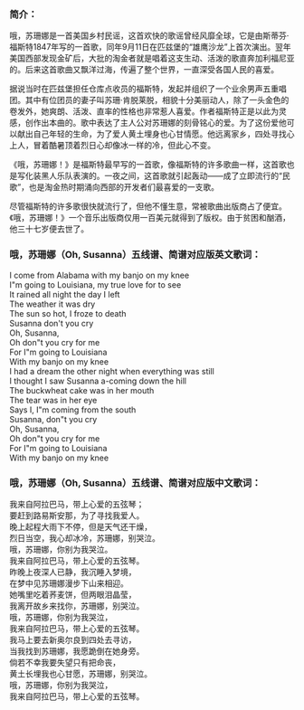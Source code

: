 

### 简介：

哦，苏珊娜是一首美国乡村民谣，这首欢快的歌谣曾经风靡全球，它是由斯蒂芬·福斯特1847年写的一首歌，同年9月11日在匹兹堡的“雄鹰沙龙”上首次演出。翌年美国西部发现金矿后，大批的淘金者就是唱着这支生动、活泼的歌直奔加利福尼亚的。后来这首歌曲又飘洋过海，传遍了整个世界，一直深受各国人民的喜爱。

据说当时在匹兹堡担任仓库点收员的福斯特，发起并组织了一个业余男声五重唱团。其中有位团员的妻子叫苏珊·肯脱莱脱，相貌十分美丽动人，除了一头金色的卷发外，她爽朗、活泼、直率的性格也非常惹人喜爱。作者福斯特正是以此为灵感，创作出本曲的。歌中表达了主人公对苏珊娜的刻骨铭心的爱。为了这份爱他可以献出自己年轻的生命，为了爱人黄土埋身也心甘情愿。他远离家乡，四处寻找心上人，冒着酷暑顶着烈日心却像冰一样的冷，但此心不变。

《哦，苏珊娜！》是福斯特最早写的一首歌，像福斯特的许多歌曲一样，这首歌也是写化装黑人乐队表演的。一夜之间，这首歌就引起轰动——成了立即流行的“民歌”，也是淘金热时期涌向西部的开发者们最喜爱的一支歌。

尽管福斯特的许多歌很快就流行了，但他不懂生意，常被歌曲出版商占了便宜。《哦，苏珊娜！》一个音乐出版商仅用一百美元就得到了版权。由于贫困和酗酒，他三十七岁便去世了。  

### 哦，苏珊娜（Oh, Susanna）五线谱、简谱对应版英文歌词：

I come from Alabama with my banjo on my knee  
I"m going to Louisiana, my true love for to see  
It rained all night the day I left  
The weather it was dry  
The sun so hot, I froze to death  
Susanna don't you cry  
Oh, Susanna,  
Oh don"t you cry for me  
For I"m going to Louisiana  
With my banjo on my knee  
I had a dream the other night when everything was still  
I thought I saw Susanna a-coming down the hill  
The buckwheat cake was in her mouth  
The tear was in her eye  
Says I, I"m coming from the south  
Susanna, don"t you cry  
Oh, Susanna,  
Oh don"t you cry for me  
For I"m going to Louisiana  
With my banjo on my knee  

### 哦，苏珊娜（Oh, Susanna）五线谱、简谱对应版中文歌词：

我来自阿拉巴马，带上心爱的五弦琴；  
要赶到路易斯安那，为了寻找我爱人。  
晚上起程大雨下不停，但是天气还干燥，  
烈日当空，我心却冰冷，苏珊娜，别哭泣。  
哦，苏珊娜，你别为我哭泣。  
我来自阿拉巴马，带上心爱的五弦琴。  
昨晚上夜深人已静，我沉睡入梦境，  
在梦中见苏珊娜漫步下山来相迎。  
她嘴里吃着荞麦饼，但两眼泪晶莹，  
我离开故乡来找你，苏珊娜，别哭泣。  
哦，苏珊娜，你别为我哭泣，  
我来自阿拉巴马，带上心爱的五弦琴。  
我马上要去新奥尔良到四处去寻访，  
当我找到苏珊娜，我愿跪倒在她身旁。  
倘若不幸我要失望只有把命丧，  
黄土长埋我也心甘愿，苏珊娜，别哭泣。  
哦，苏珊娜，你别为我哭泣，  
我来自阿拉巴马，带上心爱的五弦琴。

